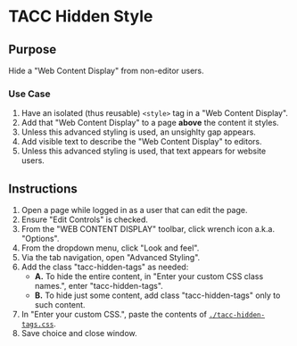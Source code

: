 # TACC Hidden Style

## Purpose

Hide a "Web Content Display" from non-editor users.

### Use Case

1. Have an isolated (thus reusable) `<style>` tag in a "Web Content Display".
2. Add that "Web Content Display" to a page __above__ the content it styles.
3. Unless this advanced styling is used, an unsighlty gap appears.
4. Add visible text to describe the "Web Content Display" to editors.
5. Unless this advanced styling is used, that text appears for website users.

## Instructions

1. Open a page while logged in as a user that can edit the page.
2. Ensure "Edit Controls" is checked.
3. From the "WEB CONTENT DISPLAY" toolbar, click wrench icon a.k.a. "Options".
4. From the dropdown menu, click "Look and feel".
5. Via the tab navigation, open "Advanced Styling".
6. Add the class "tacc-hidden-tags" as needed:
    - __A.__ To hide the entire content, in "Enter your custom CSS class names.", enter "tacc-hidden-tags".
    - __B.__ To hide just some content, add class "tacc-hidden-tags" only to such content.
7. In "Enter your custom CSS.", paste the contents of [`./tacc-hidden-tags.css`](`./tacc-hidden-tags.css`).
8. Save choice and close window.
